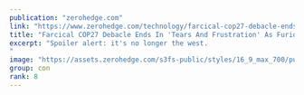 ```yaml
---
publication: "zerohedge.com"
link: "https://www.zerohedge.com/technology/farcical-cop27-debacle-ends-tears-and-frustration-furious-eco-delegates-realize-whos"
title: "Farcical COP27 Debacle Ends In 'Tears And Frustration' As Furious Eco-Delegates Realize Who's In Charge"
excerpt: "Spoiler alert: it's no longer the west.
"
image: "https://assets.zerohedge.com/s3fs-public/styles/16_9_max_700/public/2022-11/tuvalu%20finmin.jpg?h=ec3ff111&itok=bZyQJI4c"
group: con
rank: 8
---
```

